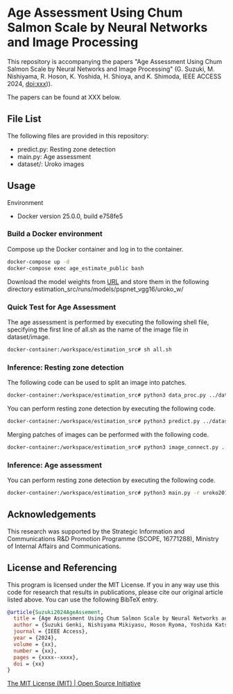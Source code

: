 # Age Assessment Using Chum Salmon Scale by Neural Networks and Image Processing

This repository is accompanying the papers "Age Assessment Using Chum Salmon Scale by Neural Networks and Image Processing" (G. Suzuki, M. Nishiyama, R. Hoson, K. Yoshida, H. Shioya, and K. Shimoda, IEEE ACCESS 2024, [doi:xxx]([https:xxxxx](https://github.com/Choke222/AgeAssessmentOfScales)))).

The papers can be found at XXX below.

## File List
The following files are provided in this repository:
- predict.py: Resting zone detection
- main.py: Age assessment
- dataset/: Uroko images

## Usage

Environment
- Docker version 25.0.0, build e758fe5

### Build a Docker environment
Compose up the Docker container and log in to the container.
```bash
docker-compose up -d
docker-compose exec age_estimate_public bash
```
Download the model weights from [URL](https://drive.google.com/file/d/1gAy2jpc6JLyAerJsBqkpzHcF1jvm81W2/view?usp=sharing) and store them in the following directory
estimation_src/runs/models/pspnet_vgg16/uroko_w/

### Quick Test for Age Assessment
The age assessment is performed by executing the following shell file, specifying the first line of all.sh as the name of the image file in dataset/image.
```bash
docker-container:/workspace/estimation_src# sh all.sh
```

### Inference: Resting zone detection
The following code can be used to split an image into patches.
```bash
docker-container:/workspace/estimation_src# python3 data_proc.py ../dataset/image/uroko20181a4.jpg
```

You can perform resting zone detection by executing the following code.
```bash
docker-container:/workspace/estimation_src# python3 predict.py ../dataset/patchimg/uroko20181a4 ../dataset/out_restingzonedetec
```

Merging patches of images can be performed with the following code.
```bash
docker-container:/workspace/estimation_src# python3 image_connect.py ../dataset/out_restingzonedetec/uroko20181a4 ../dataset/restzone/uroko20181a
```

### Inference: Age assessment
You can perform resting zone detection by executing the following code.
```bash
docker-container:/workspace/estimation_src# python3 main.py -r uroko20181a4 -d uroko20181a4
```

## Acknowledgements
This research was supported by the Strategic Information and Communications R&D Promotion Programme (SCOPE, 16771288), Ministry of Internal Affairs and Communications.

## License and Referencing
This program is licensed under the MIT License. If you in any way use this code for research that results in publications, please cite our original article listed above.
You can use the following BibTeX entry.
```bibtex
@article{Suzuki2024AgeAssement,
  title = {Age Assessment Using Chum Salmon Scale by Neural Networks and Image Processing},
  author = {Suzuki Genki, Nishiyama Mikiyasu, Hoson Ryoma, Yoshida Katsunobu, Shioya Hiroyuki and Shimoda Kazutaka},
  journal = {IEEE Access},
  year = {2024},
  volume = {xx},
  number = {xx},
  pages = {xxxx--xxxx},
  doi = {xx}
}
```

[The MIT License (MIT) | Open Source Initiative](https://opensource.org/license/mit)
